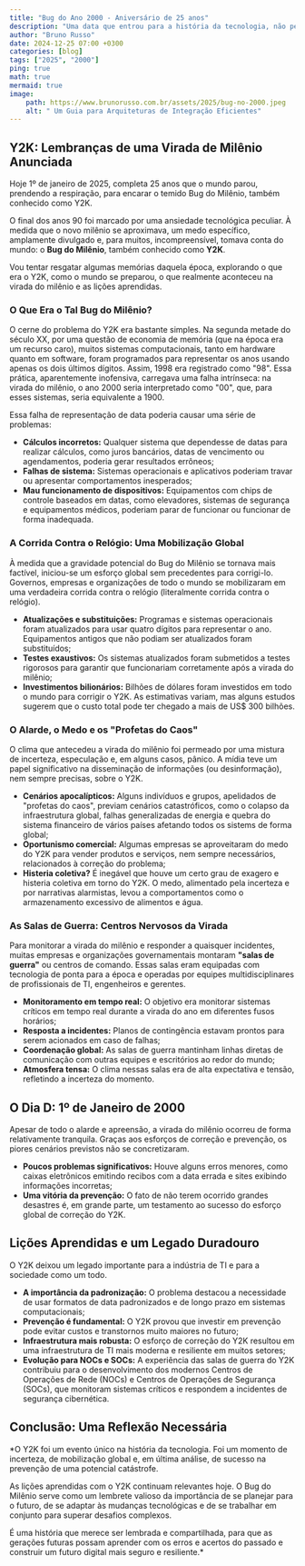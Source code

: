 ```yaml
---
title: "Bug do Ano 2000 - Aniversário de 25 anos"
description: "Uma data que entrou para a história da tecnologia, não pelo caos que prometia, mas pela mobilização global que o evitou"
author: "Bruno Russo"
date: 2024-12-25 07:00 +0300
categories: [blog]
tags: ["2025", "2000"]
ping: true
math: true
mermaid: true
image: 
    path: https://www.brunorusso.com.br/assets/2025/bug-no-2000.jpeg
    alt: " Um Guia para Arquiteturas de Integração Eficientes"
---
```



## Y2K: Lembranças de uma Virada de Milênio Anunciada

Hoje 1º de janeiro de 2025, completa 25 anos que o mundo parou, prendendo a respiração, para encarar o temido Bug do Milênio, também conhecido como Y2K. 

O final dos anos 90 foi marcado por uma ansiedade tecnológica peculiar. À medida que o novo milênio se aproximava, um medo específico, amplamente divulgado e, para muitos, incompreensível, tomava conta do mundo: o **Bug do Milênio**, também conhecido como **Y2K**. 

Vou tentar resgatar algumas memórias daquela época, explorando o que era o Y2K, como o mundo se preparou, o que realmente aconteceu na virada do milênio e as lições aprendidas.


### **O Que Era o Tal Bug do Milênio?**

O cerne do problema do Y2K era bastante simples. Na segunda metade do século XX, por uma questão de economia de memória (que na época era um recurso caro), muitos sistemas computacionais, tanto em hardware quanto em software, foram programados para representar os anos usando apenas os dois últimos dígitos. Assim, 1998 era registrado como "98". Essa prática, aparentemente inofensiva, carregava uma falha intrínseca: na virada do milênio, o ano 2000 seria interpretado como "00", que, para esses sistemas, seria equivalente a 1900.

Essa falha de representação de data poderia causar uma série de problemas:

*   **Cálculos incorretos:** Qualquer sistema que dependesse de datas para realizar cálculos, como juros bancários, datas de vencimento ou agendamentos, poderia gerar resultados errôneos;
*   **Falhas de sistema:** Sistemas operacionais e aplicativos poderiam travar ou apresentar comportamentos inesperados;
*   **Mau funcionamento de dispositivos:** Equipamentos com chips de controle baseados em datas, como elevadores, sistemas de segurança e equipamentos médicos, poderiam parar de funcionar ou funcionar de forma inadequada.


### **A Corrida Contra o Relógio: Uma Mobilização Global**

À medida que a gravidade potencial do Bug do Milênio se tornava mais factível, iniciou-se um esforço global sem precedentes para corrigi-lo. Governos, empresas e organizações de todo o mundo se mobilizaram em uma verdadeira corrida contra o relógio (literalmente corrida contra o relógio).

*   **Atualizações e substituições:** Programas e sistemas operacionais foram atualizados para usar quatro dígitos para representar o ano. Equipamentos antigos que não podiam ser atualizados foram substituídos;
*   **Testes exaustivos:** Os sistemas atualizados foram submetidos a testes rigorosos para garantir que funcionariam corretamente após a virada do milênio;
*   **Investimentos bilionários:** Bilhões de dólares foram investidos em todo o mundo para corrigir o Y2K. As estimativas variam, mas alguns estudos sugerem que o custo total pode ter chegado a mais de US$ 300 bilhões.


### **O Alarde, o Medo e os "Profetas do Caos"**

O clima que antecedeu a virada do milênio foi permeado por uma mistura de incerteza, especulação e, em alguns casos, pânico. A mídia teve um papel significativo na disseminação de informações (ou desinformação), nem sempre precisas, sobre o Y2K.

*   **Cenários apocalípticos:** Alguns indivíduos e grupos, apelidados de "profetas do caos", previam cenários catastróficos, como o colapso da infraestrutura global, falhas generalizadas de energia e quebra do sistema financeiro de vários países afetando todos os sistems de forma global;
*   **Oportunismo comercial:** Algumas empresas se aproveitaram do medo do Y2K para vender produtos e serviços, nem sempre necessários, relacionados à correção do problema;
*   **Histeria coletiva?** É inegável que houve um certo grau de exagero e histeria coletiva em torno do Y2K. O medo, alimentado pela incerteza e por narrativas alarmistas, levou a comportamentos como o armazenamento excessivo de alimentos e água.


### **As Salas de Guerra: Centros Nervosos da Virada**

Para monitorar a virada do milênio e responder a quaisquer incidentes, muitas empresas e organizações governamentais montaram **"salas de guerra"** ou centros de comando. Essas salas eram equipadas com tecnologia de ponta para a época e operadas por equipes multidisciplinares de profissionais de TI, engenheiros e gerentes.

*   **Monitoramento em tempo real:** O objetivo era monitorar sistemas críticos em tempo real durante a virada do ano em diferentes fusos horários;
*   **Resposta a incidentes:** Planos de contingência estavam prontos para serem acionados em caso de falhas;
*   **Coordenação global:** As salas de guerra mantinham linhas diretas de comunicação com outras equipes e escritórios ao redor do mundo;
*   **Atmosfera tensa:** O clima nessas salas era de alta expectativa e tensão, refletindo a incerteza do momento.


## **O Dia D: 1º de Janeiro de 2000**

Apesar de todo o alarde e apreensão, a virada do milênio ocorreu de forma relativamente tranquila. Graças aos esforços de correção e prevenção, os piores cenários previstos não se concretizaram.

*   **Poucos problemas significativos:** Houve alguns erros menores, como caixas eletrônicos emitindo recibos com a data errada e sites exibindo informações incorretas;
*   **Uma vitória da prevenção:** O fato de não terem ocorrido grandes desastres é, em grande parte, um testamento ao sucesso do esforço global de correção do Y2K.


## **Lições Aprendidas e um Legado Duradouro**

O Y2K deixou um legado importante para a indústria de TI e para a sociedade como um todo.

*   **A importância da padronização:** O problema destacou a necessidade de usar formatos de data padronizados e de longo prazo em sistemas computacionais;
*   **Prevenção é fundamental:** O Y2K provou que investir em prevenção pode evitar custos e transtornos muito maiores no futuro;
*   **Infraestrutura mais robusta:** O esforço de correção do Y2K resultou em uma infraestrutura de TI mais moderna e resiliente em muitos setores;
*   **Evolução para NOCs e SOCs:** A experiência das salas de guerra do Y2K contribuiu para o desenvolvimento dos modernos Centros de Operações de Rede (NOCs) e Centros de Operações de Segurança (SOCs), que monitoram sistemas críticos e respondem a incidentes de segurança cibernética.


## **Conclusão: Uma Reflexão Necessária**

*O Y2K foi um evento único na história da tecnologia. Foi um momento de incerteza, de mobilização global e, em última análise, de sucesso na prevenção de uma potencial catástrofe.

As lições aprendidas com o Y2K continuam relevantes hoje. O Bug do Milênio serve como um lembrete valioso da importância de se planejar para o futuro, de se adaptar às mudanças tecnológicas e de se trabalhar em conjunto para superar desafios complexos. 

É uma história que merece ser lembrada e compartilhada, para que as gerações futuras possam aprender com os erros e acertos do passado e construir um futuro digital mais seguro e resiliente.*
